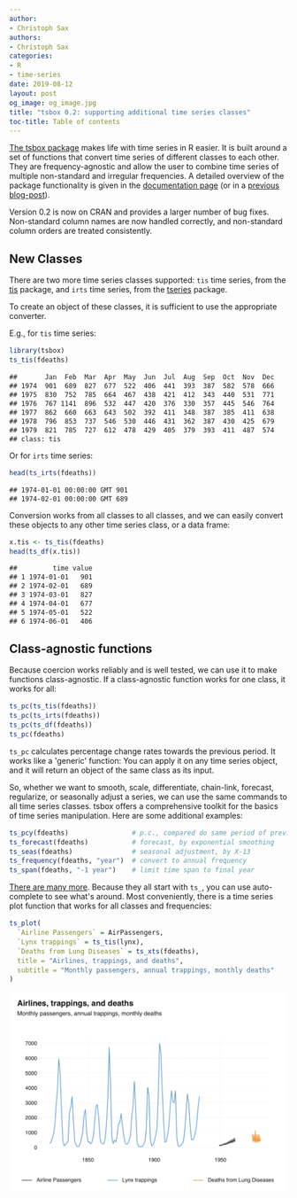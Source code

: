 ```yaml
---
author:
- Christoph Sax
authors:
- Christoph Sax
categories:
- R
- time-series
date: 2019-08-12
layout: post
og_image: og_image.jpg
title: "tsbox 0.2: supporting additional time series classes"
toc-title: Table of contents
---
```


[The tsbox package](https://www.tsbox.help/) makes life with time series
in R easier. It is built around a set of functions that convert time
series of different classes to each other. They are frequency-agnostic
and allow the user to combine time series of multiple non-standard and
irregular frequencies. A detailed overview of the package functionality
is given in the [documentation page](https://www.tsbox.help/) (or in a
[previous blog-post](https://www.cynkra.com/blog/2018-05-15-tsbox/)).

Version 0.2 is now on CRAN and provides a larger number of bug fixes.
Non-standard column names are now handled correctly, and non-standard
column orders are treated consistently.

## New Classes

There are two more time series classes supported: `tis` time series,
from the [tis](https://cran.r-project.org/package=tis) package, and
`irts` time series, from the
[tseries](https://cran.r-project.org/package=tseries) package.

To create an object of these classes, it is sufficient to use the
appropriate converter.

E.g., for `tis` time series:

``` r
library(tsbox)
ts_tis(fdeaths)
```

    ##       Jan  Feb  Mar  Apr  May  Jun  Jul  Aug  Sep  Oct  Nov  Dec
    ## 1974  901  689  827  677  522  406  441  393  387  582  578  666
    ## 1975  830  752  785  664  467  438  421  412  343  440  531  771
    ## 1976  767 1141  896  532  447  420  376  330  357  445  546  764
    ## 1977  862  660  663  643  502  392  411  348  387  385  411  638
    ## 1978  796  853  737  546  530  446  431  362  387  430  425  679
    ## 1979  821  785  727  612  478  429  405  379  393  411  487  574
    ## class: tis

Or for `irts` time series:

``` r
head(ts_irts(fdeaths))
```

    ## 1974-01-01 00:00:00 GMT 901
    ## 1974-02-01 00:00:00 GMT 689

Conversion works from all classes to all classes, and we can easily
convert these objects to any other time series class, or a data frame:

``` r
x.tis <- ts_tis(fdeaths)
head(ts_df(x.tis))
```

    ##         time value
    ## 1 1974-01-01   901
    ## 2 1974-02-01   689
    ## 3 1974-03-01   827
    ## 4 1974-04-01   677
    ## 5 1974-05-01   522
    ## 6 1974-06-01   406

## Class-agnostic functions

Because coercion works reliably and is well tested, we can use it to
make functions class-agnostic. If a class-agnostic function works for
one class, it works for all:

``` r
ts_pc(ts_tis(fdeaths))
ts_pc(ts_irts(fdeaths))
ts_pc(ts_df(fdeaths))
ts_pc(fdeaths)
```

`ts_pc` calculates percentage change rates towards the previous period.
It works like a 'generic' function: You can apply it on any time series
object, and it will return an object of the same class as its input.

So, whether we want to smooth, scale, differentiate, chain-link,
forecast, regularize, or seasonally adjust a series, we can use the same
commands to all time series classes. tsbox offers a comprehensive
toolkit for the basics of time series manipulation. Here are some
additional examples:

``` r
ts_pcy(fdeaths)                # p.c., compared do same period of prev. year
ts_forecast(fdeaths)           # forecast, by exponential smoothing
ts_seas(fdeaths)               # seasonal adjustment, by X-13
ts_frequency(fdeaths, "year")  # convert to annual frequency
ts_span(fdeaths, "-1 year")    # limit time span to final year
```

[There are many more](https://www.tsbox.help/reference/index.html).
Because they all start with `ts_`, you can use auto-complete to see
what's around. Most conveniently, there is a time series plot function
that works for all classes and frequencies:

``` r
ts_plot(
  `Airline Passengers` = AirPassengers,
  `Lynx trappings` = ts_tis(lynx),
  `Deaths from Lung Diseases` = ts_xts(fdeaths),
  title = "Airlines, trappings, and deaths",
  subtitle = "Monthly passengers, annual trappings, monthly deaths"
)
```

![time series plot](unnamed-chunk-2-1.png "Illustration")
